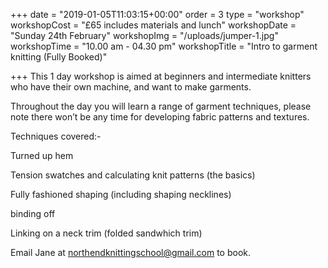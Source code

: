 +++
date = "2019-01-05T11:03:15+00:00"
order = 3
type = "workshop"
workshopCost = "£65 includes materials and lunch"
workshopDate = "Sunday 24th February"
workshopImg = "/uploads/jumper-1.jpg"
workshopTime = "10.00 am - 04.30 pm"
workshopTitle = "Intro to garment knitting (Fully Booked)"

+++
This 1 day workshop is aimed at beginners and intermediate knitters who have their own machine, and want to make garments.

Throughout the day you will learn a range of garment techniques, please note there won’t be any time for developing fabric patterns and textures.

Techniques covered:-

Turned up hem

Tension swatches and calculating knit patterns (the basics)

Fully fashioned shaping (including shaping necklines)

binding off

Linking on a neck trim (folded sandwhich trim)

Email Jane at northendknittingschool@gmail.com          to book.